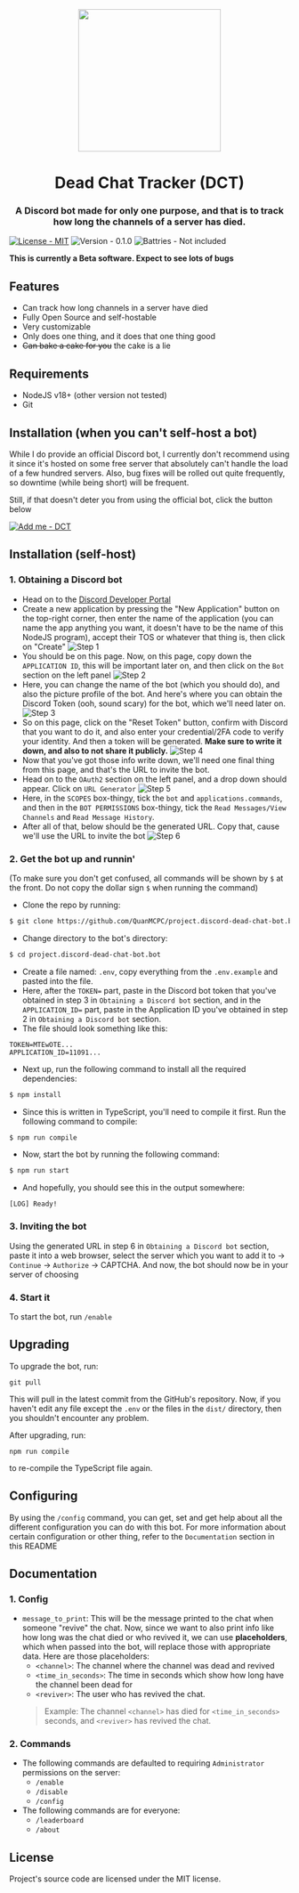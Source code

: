 <div align="center">
<img src="./README_MATERIAL/logo.png" width="256" />

# Dead Chat Tracker (DCT)
### A Discord bot made for only one purpose, and that is to track how long the channels of a server has died.
</div>

[![License - MIT](https://img.shields.io/badge/License-MIT-349999?style=for-the-badge)](https://github.com/QuanMCPC/project.discord-dead-chat-bot.bot/blob/master/LICENSE)
![Version - 0.1.0](https://img.shields.io/badge/Version-0.1.0-314991?style=for-the-badge)
![Battries - Not included](https://img.shields.io/badge/Battries-Not_included-b55039?style=for-the-badge)

**This is currently a Beta software. Expect to see lots of bugs**

## Features
 - Can track how long channels in a server have died
 - Fully Open Source and self-hostable
 - Very customizable
 - Only does one thing, and it does that one thing good
 - ~~Can bake a cake for you~~ the cake is a lie

## Requirements
 - NodeJS v18+ (other version not tested)
 - Git

## Installation (when you can't self-host a bot)
While I do provide an official Discord bot, I currently don't recommend using it since it's hosted on some free server that absolutely can't handle the load of a few hundred servers. Also, bug fixes will be rolled out quite frequently, so downtime (while being short) will be frequent.

Still, if that doesn't deter you from using the official bot, click the button below

[![Add me - DCT](https://img.shields.io/badge/Add_me-DCT-5865f2?style=for-the-badge&logo=discord&logoColor=white)](https://discord.com/oauth2/authorize?client_id=1107550968054292502&permissions=66560&scope=bot%20applications.commands)

## Installation (self-host)
### 1. Obtaining a Discord bot
 - Head on to the [Discord Developer Portal](https://discord.com/developers/applications)
 - Create a new application by pressing the "New Application" button on the top-right corner, then enter the name of the application (you can name the app anything you want, it doesn't have to be the name of this NodeJS program), accept their TOS or whatever that thing is, then click on "Create"
 ![Step 1](./README_MATERIAL/1.png)
 - You should be on this page. Now, on this page, copy down the `APPLICATION ID`, this will be important later on, and then click on the `Bot` section on the left panel
 ![Step 2](./README_MATERIAL/2.png)
 - Here, you can change the name of the bot (which you should do), and also the picture profile of the bot. And here's where you can obtain the Discord Token (ooh, sound scary) for the bot, which we'll need later on.
 ![Step 3](./README_MATERIAL/3.png)
 - So on this page, click on the "Reset Token" button, confirm with Discord that you want to do it, and also enter your credential/2FA code to verify your identity. And then a token will be generated. **Make sure to write it down, and also to not share it publicly.**
 ![Step 4](./README_MATERIAL/4.png)
 - Now that you've got those info write down, we'll need one final thing from this page, and that's the URL to invite the bot.
 - Head on to the `OAuth2` section on the left panel, and a drop down should appear. Click on `URL Generator`
 ![Step 5](./README_MATERIAL/5.png)
 - Here, in the `SCOPES` box-thingy, tick the `bot` and `applications.commands`, and then in the `BOT PERMISSIONS` box-thingy, tick the `Read Messages/View Channels` and `Read Message History`.
 - After all of that, below should be the generated URL. Copy that, cause we'll use the URL to invite the bot
 ![Step 6](./README_MATERIAL/6.png)

### 2. Get the bot up and runnin'
(To make sure you don't get confused, all commands will be shown by `$` at the front. Do not copy the dollar sign `$` when running the command)
 - Clone the repo by running:
 ```bash
$ git clone https://github.com/QuanMCPC/project.discord-dead-chat-bot.bot
 ```

 - Change directory to the bot's directory:
 ```bash
$ cd project.discord-dead-chat-bot.bot
 ```

 - Create a file named: `.env`, copy everything from the `.env.example` and pasted into the file.
 - Here, after the `TOKEN=` part, paste in the Discord bot token that you've obtained in step 3 in `Obtaining a Discord bot` section, and in the `APPLICATION_ID=` part, paste in the Application ID you've obtained in step 2 in `Obtaining a Discord bot` section.
 - The file should look something like this:
 ```env
TOKEN=MTEwOTE...
APPLICATION_ID=11091...
 ```

 - Next up, run the following command to install all the required dependencies:
 ```bash
$ npm install
 ```

 - Since this is written in TypeScript, you'll need to compile it first. Run the following command to compile:
 ```bash
$ npm run compile
 ```

 - Now, start the bot by running the following command:
 ```bash
$ npm run start
 ```

 - And hopefully, you should see this in the output somewhere:
 ```
[LOG] Ready!
 ```

### 3. Inviting the bot
Using the generated URL in step 6 in `Obtaining a Discord bot` section, paste it into a web browser, select the server which you want to add it to -> `Continue` -> `Authorize` -> CAPTCHA. And now, the bot should now be in your server of choosing

### 4. Start it
To start the bot, run `/enable`

## Upgrading
To upgrade the bot, run:
```
git pull
```
This will pull in the latest commit from the GitHub's repository. Now, if you haven't edit any file except the `.env` or the files in the `dist/` directory, then you shouldn't encounter any problem.

After upgrading, run:
```
npm run compile
```
to re-compile the TypeScript file again.

## Configuring
By using the `/config` command, you can get, set and get help about all the different configuration you can do with this bot. For more information about certain configuration or other thing, refer to the `Documentation` section in this README

## Documentation
### 1. Config
 - `message_to_print`: This will be the message printed to the chat when someone "revive" the chat. Now, since we want to also print info like how long was the chat died or who revived it, we can use **placeholders**, which when passed into the bot, will replace those with appropriate data. Here are those placeholders:
   - `<channel>`: The channel where the channel was dead and revived
   - `<time_in_seconds>`: The time in seconds which show how long have the channel been dead for
   - `<reviver>`: The user who has revived the chat.
   > Example: The channel `<channel>` has died for `<time_in_seconds>` seconds, and `<reviver>` has revived the chat.
### 2. Commands
 - The following commands are defaulted to requiring `Administrator` permissions on the server:
   - `/enable`
   - `/disable`
   - `/config`
 - The following commands are for everyone:
   - `/leaderboard`
   - `/about`

## License
Project's source code are licensed under the MIT license.